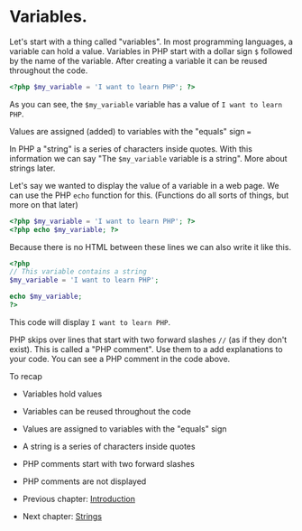 # Variables.

Let's start with a thing called "variables". In most programming languages, a variable can hold a value. Variables in PHP start with a dollar sign `$` followed by the name of the variable. After creating a variable it can be reused throughout the code. 

```php
<?php $my_variable = 'I want to learn PHP'; ?>
```

As you can see, the `$my_variable` variable has a value of `I want to learn PHP`.

Values are assigned (added) to variables with the "equals" sign `=`

In PHP a "string" is a series of characters inside quotes. With this information we can say "The `$my_variable` variable is a string". More about strings later.

Let's say we wanted to display the value of a variable in a web page. We can use the PHP `echo` function for this. (Functions do all sorts of things, but more on that later)

```php
<?php $my_variable = 'I want to learn PHP'; ?>
<?php echo $my_variable; ?>
```
Because there is no HTML between these lines we can also write it like this.

```php
<?php
// This variable contains a string
$my_variable = 'I want to learn PHP';

echo $my_variable;
?>
```

This code will display `I want to learn PHP`.

PHP skips over lines that start with two forward slashes `//` (as if they don't exist). This is called a "PHP comment". Use them to a add explanations to your code. You can see a PHP comment in the code above.

To recap

* Variables hold values
* Variables can be reused throughout the code
* Values are assigned to variables with the "equals" sign
* A string is a series of characters inside quotes
* PHP comments start with two forward slashes
* PHP comments are not displayed


* Previous chapter: [Introduction](https://keesiemeijer.github.io/php-basics-tutorial)
* Next chapter: [Strings](https://keesiemeijer.github.io/php-basics-tutorial/strings)
